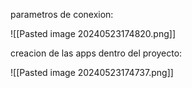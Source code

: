 
parametros de conexion:

![[Pasted image 20240523174820.png]]


creacion de las apps dentro del proyecto:

![[Pasted image 20240523174737.png]]
